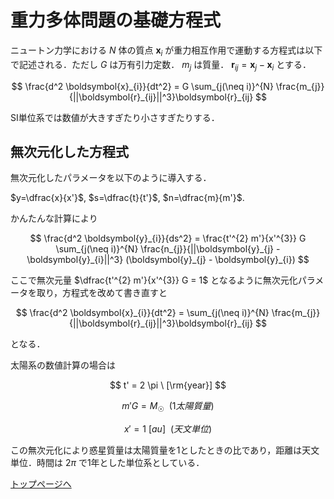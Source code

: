 <script type="text/x-mathjax-config">MathJax.Hub.Config({tex2jax:{inlineMath:[['\$','\$'],['\\(','\\)']],processEscapes:true},CommonHTML: {matchFontHeight:false}});</script>
<script type="text/javascript" async src="https://cdnjs.cloudflare.com/ajax/libs/mathjax/2.7.1/MathJax.js?config=TeX-MML-AM_CHTML"></script>

# 重力多体問題の基礎方程式

ニュートン力学における $N$ 体の質点 $\boldsymbol{x}_{i}$ が重力相互作用で運動する方程式は以下で記述される．ただし $G$ は万有引力定数． $m_{j}$ は質量． $\boldsymbol{r}_{ij} = \boldsymbol{x}_{j} - \boldsymbol{x}_{i}$ とする．

$$
\frac{d^2 \boldsymbol{x}_{i}}{dt^2} = G \sum_{j(\neq i)}^{N} \frac{m_{j}}{||\boldsymbol{r}_{ij}||^3}\boldsymbol{r}_{ij}
$$

SI単位系では数値が大きすぎたり小さすぎたりする．

## 無次元化した方程式

無次元化したパラメータを以下のように導入する．

$y=\dfrac{x}{x'}$, $s=\dfrac{t}{t'}$, $n=\dfrac{m}{m'}$.

かんたんな計算により

$$
\frac{d^2 \boldsymbol{y}_{i}}{ds^2} = \frac{t'^{2} m'}{x'^{3}} G \sum_{j(\neq i)}^{N} \frac{n_{j}}{||\boldsymbol{y}_{j} - \boldsymbol{y}_{i}||^3} (\boldsymbol{y}_{j} - \boldsymbol{y}_{i})
$$

ここで無次元量 $\dfrac{t'^{2} m'}{x'^{3}} G = 1$ となるように無次元化パラメータを取り，方程式を改めて書き直すと

$$
\frac{d^2 \boldsymbol{x}_{i}}{dt^2} = \sum_{j(\neq i)}^{N} \frac{m_{j}}{||\boldsymbol{r}_{ij}||^3}\boldsymbol{r}_{ij}
$$

となる．

太陽系の数値計算の場合は

$$
t' = 2 \pi \ [\rm{year}]
$$

$$
m'G = M_{☉} \ \ (1太陽質量)
$$

$$
x' = 1\ [au] \ \ (天文単位)
$$

この無次元化により惑星質量は太陽質量を1としたときの比であり，距離は天文単位．時間は $2 \pi$ で1年とした単位系としている．

[トップページへ](../index.md)